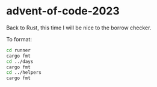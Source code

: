 # advent-of-code-2023
Back to Rust, this time I will be nice to the borrow checker.

To format:
```bash
cd runner
cargo fmt
cd ../days
cargo fmt
cd ../helpers
cargo fmt
```